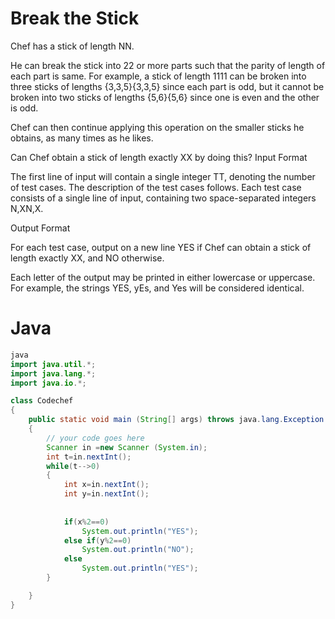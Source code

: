 # Break the Stick

Chef has a stick of length NN.

He can break the stick into 22 or more parts such that the parity of length of each part is same. For example, a stick of length 1111 can be broken into three sticks of lengths {3,3,5}{3,3,5} since each part is odd, but it cannot be broken into two sticks of lengths {5,6}{5,6} since one is even and the other is odd.

Chef can then continue applying this operation on the smaller sticks he obtains, as many times as he likes.

Can Chef obtain a stick of length exactly XX by doing this? Input Format

The first line of input will contain a single integer TT, denoting the number of test cases. The description of the test cases follows.
Each test case consists of a single line of input, containing two space-separated integers N,XN,X.

Output Format

For each test case, output on a new line YES if Chef can obtain a stick of length exactly XX, and NO otherwise.

Each letter of the output may be printed in either lowercase or uppercase. For example, the strings YES, yEs, and Yes will be considered identical.

# Java
```java
java
import java.util.*;
import java.lang.*;
import java.io.*;

class Codechef
{
	public static void main (String[] args) throws java.lang.Exception
	{
		// your code goes here
		Scanner in =new Scanner (System.in);
		int t=in.nextInt();
		while(t-->0)
		{
		    int x=in.nextInt();
		    int y=in.nextInt();
		    
		    
		    if(x%2==0)
		        System.out.println("YES");
		    else if(y%2==0)
		        System.out.println("NO");
		    else
		        System.out.println("YES");
		}

	}
}
```
